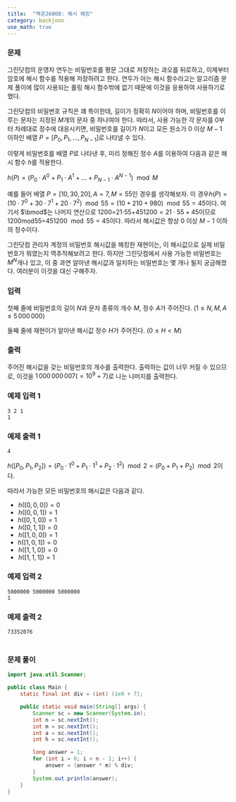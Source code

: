 ```yaml
---
title:  "백준26008: 해시 해킹"
category: backjoon
use_math: true
---
```




### 문제

그린닷컴의 운영자 연두는 비밀번호를 평문 그대로 저장하는 과오를 뒤로하고, 이제부터 암호에 해시 함수를 적용해 저장하려고 한다. 연두가 아는 해시 함수라고는 알고리즘 문제 풀이에 많이 사용되는 롤링 해시 함수밖에 없기 때문에 이것을 응용하여 사용하기로 했다.

그린닷컴의 비밀번호 규칙은 꽤 특이한데, 길이가 정확히 $N$이어야 하며, 비밀번호를 이루는 문자는 지정된 $M$개의 문자 중 하나여야 한다. 따라서, 사용 가능한 각 문자를 $0$부터 차례대로 정수에 대응시키면, 비밀번호를 길이가 $N$이고 모든 원소가 $0$ 이상 $M-1$ 이하인 배열 $P = [P_0, P_1, \dots, P_{N-1} ]$로 나타낼 수 있다.

이렇게 비밀번호를 배열 $P$로 나타낸 후, 미리 정해진 정수 $A$를 이용하여 다음과 같은 해시 함수 $h$를 적용한다.

$h(P) = (P_0 \cdot A^0 + P_1 \cdot A^1 + ... + P_{N-1} \cdot A^{N-1}) \mod M$ 

예를 들어 배열 $P = [10, 30, 20], A = 7, M = 55$인 경우를 생각해보자. 이 경우$h(P) = (10 \cdot 7^0 + 30 \cdot 7^1 + 20 \cdot 7^2) \mod 55 = (10 + 210 + 980) \mod 55 = 45$이다. 여기서 $\bmod$는 나머지 연산으로 1200=21⋅55+45$1200 = 21 \cdot 55 + 45$이므로 1200mod55=45$1200 \mod 55 = 45$이다. 따라서 해시값은 항상 $0$ 이상 $M-1$ 이하의 정수이다.

그린닷컴 관리자 계정의 비밀번호 해시값을 해킹한 재현이는, 이 해시값으로 실제 비밀번호가 뭐였는지 역추적해보려고 한다. 하지만 그린닷컴에서 사용 가능한 비밀번호는 $M^N$개나 있고, 이 중 과연 알아낸 해시값과 일치하는 비밀번호는 몇 개나 될지 궁금해졌다. 여러분이 이것을 대신 구해주자.

### 입력

첫째 줄에 비밀번호의 길이 $N$과 문자 종류의 개수 $M$, 정수 $A$가 주어진다. ($1 \le N, M, A \le 5\,000\,000$)

둘째 줄에 재현이가 알아낸 해시값 정수 $H$가 주어진다. ($0 \le H < M$)

### 출력

주어진 해시값을 갖는 비밀번호의 개수를 출력한다. 출력하는 값이 너무 커질 수 있으므로, 이것을 $1\,000\,000\,007 ( = 10^9 + 7)$로 나눈 나머지를 출력한다.

### 예제 입력 1

```
3 2 1
1
```

### 예제 출력 1

```
4
```

$h([P_0, P_1, P_2]) = (P_0 \cdot 1^0 + P_1 \cdot 1^1 + P_2 \cdot 1^2) \mod 2 = (P_0 + P_1 + P_2) \mod 2$이다. 

따라서 가능한 모든 비밀번호의 해시값은 다음과 같다.

-  $h([0, 0, 0]) = 0$ 
-  $h([0, 0, 1]) = 1$ 
- $h([0, 1, 0]) = 1$ 
-  $h([0, 1, 1]) = 0$ 
-  $h([1, 0, 0]) = 1$ 
- $h([1, 0, 1]) = 0$ 
-  $h([1, 1, 0]) = 0$ 
-  $h([1, 1, 1]) = 1$ 

### 예제 입력 2

```
5000000 5000000 5000000
1
```

### 예제 출력 2

```
73352076
```

### <br>문제 풀이

```java
import java.util.Scanner;

public class Main {
    static final int div = (int) (1e9 + 7);

    public static void main(String[] args) {
        Scanner sc = new Scanner(System.in);
        int n = sc.nextInt();
        int m = sc.nextInt();
        int a = sc.nextInt();
        int h = sc.nextInt();

        long answer = 1;
        for (int i = 0; i < n - 1; i++) {
            answer = (answer * m) % div;
        }
        System.out.println(answer);
    }
}
```

